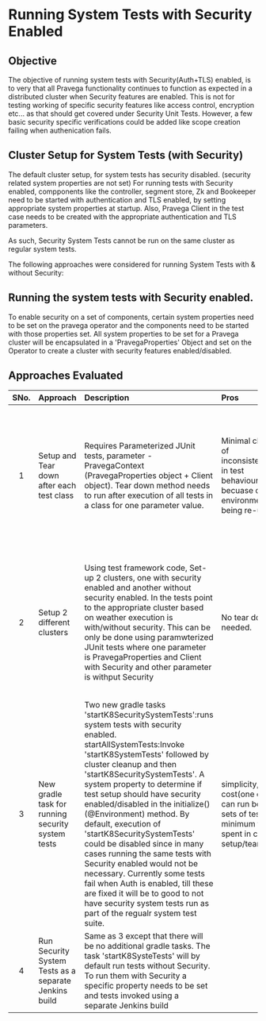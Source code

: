 # Running System Tests with Security Enabled

## Objective
The objective of running system tests with Security(Auth+TLS) enabled, is to very that all Pravega functionality continues to function as expected in a distributed cluster when Security features are enabled.
This is not for testing working of specific security features like access control, encryption etc... as that should get covered under Security Unit Tests. However, a few basic security specific verifications could be added like scope creation failing when authenication fails.

## Cluster Setup for System Tests (with Security)
The default cluster setup, for system tests has security disabled. (security related system properties are not set)
For running tests with Security enabled, compponents like the controller, segment store, Zk and Bookeeper need to be started with authentication and TLS enabled, by setting appropriate system properties at startup. 
Also, Pravega Client in the test case needs to be created with the appropriate authentication and TLS parameters.

As such, Security System Tests cannot be run on the same cluster as regular system tests.
 
The following approaches were considered for running System Tests with & without Security:

## Running the system tests with Security enabled.
To enable security on a set of components, certain system properties need to be set on the pravega operator and the components need to be started with those properties set. All system properties to be set for a Pravega cluster will be encapsulated in a 'PravegaProperties' Object and set on the Operator to create a cluster with security features enabled/disabled.

## Approaches Evaluated
|SNo.|Approach|Description|Pros|Cons|Notes|
|:-:|:---|:---------|:--------------|:---------------|:------|
|1|Setup and Tear down after each test class|Requires Parameterized JUnit tests, parameter - PravegaContext (PravegaProperties object + Client object). Tear down method needs to run after execution of all tests in a class for one parameter value.|Minimal chance of inconsistencies in test behaviour becuase of environment being re-used. |Increased test execution time. JUnit does not support running a tear down method after execution of all tests for one parameter.|Discarded.|
|2| Setup 2 different clusters | Using test framework code, Set-up 2 clusters, one with security enabled and another without security enabled. In the tests point to the appropriate cluster based on weather execution is with/without security. This can be only be done using paramwterized JUnit tests where one parameter is PravegaProperties and Client with Security and other parameter is withput Security|No tear down needed.|Difficult to implement, understand and maintain. Hardware should have capacity to spin up 2 clusters and run tests without any issues.|Discarded|
|3|New gradle task for running security system tests| Two new gradle tasks 'startK8SecuritySystemTests':runs system tests with security enabled. startAllSystemTests:Invoke 'startK8SystemTests' followed by cluster cleanup and then 'startK8SecuritySystemTests'. A system property to determine if test setup should have security enabled/disabled in the initialize()(@Environment) method. By default, execution of 'startK8SecuritySystemTests' could be disabled since in many cases running the same tests with Security enabled would not be necessary. Currently some tests fail when Auth is enabled, till these are fixed it will be to good to not have security system tests run as part of the regualr system test suite.|simplicity, low cost(one cluster can run both sets of tests, minimum time spent in cluster setup/teardown.|None| Selected|
|4|Run Security System Tests as a separate Jenkins build| Same as 3 except that there will be no additional gradle tasks. The task 'startK8SysteTests' will by default run tests without Security. To run them with Security a specific property needs to be set and tests invoked using a separate Jenkins build|



 
